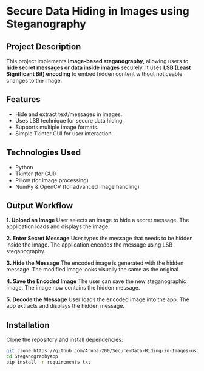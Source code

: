 
# Secure Data Hiding in Images using Steganography

## Project Description
This project implements **image-based steganography**, allowing users to **hide secret messages or data inside images** securely. It uses **LSB (Least Significant Bit) encoding** to embed hidden content without noticeable changes to the image.

## Features
- Hide and extract text/messages in images.
- Uses LSB technique for secure data hiding.
- Supports multiple image formats.
- Simple Tkinter GUI for user interaction.

## Technologies Used
- Python
- Tkinter (for GUI)
- Pillow (for image processing)
- NumPy & OpenCV (for advanced image handling)

## Output Workflow
**1️. Upload an Image**
User selects an image to hide a secret message.
The application loads and displays the image.

**2. Enter Secret Message**
User types the message that needs to be hidden inside the image.
The application encodes the message using LSB steganography.

**3️. Hide the Message**
The encoded image is generated with the hidden message.
The modified image looks visually the same as the original.

**4️. Save the Encoded Image**
The user can save the new steganographic image.
The image now contains the hidden message.

**5️. Decode the Message**
User loads the encoded image into the app.
The app extracts and displays the hidden message.


## Installation
Clone the repository and install dependencies:
```sh
git clone https://github.com/Aruna-200/Secure-Data-Hiding-in-Images-using-Steganography
cd SteganographyApp
pip install -r requirements.txt
